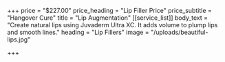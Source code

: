 +++
price = "$227.00"
price_heading = "Lip Filler Price"
price_subtitle = "Hangover Cure"
title = "Lip Augmentation"
[[service_list]]
body_text = "Create natural lips using Juvaderm Ultra XC. It adds volume to plump lips and smooth lines."
heading = "Lip Fillers"
image = "/uploads/beautiful-lips.jpg"

+++
